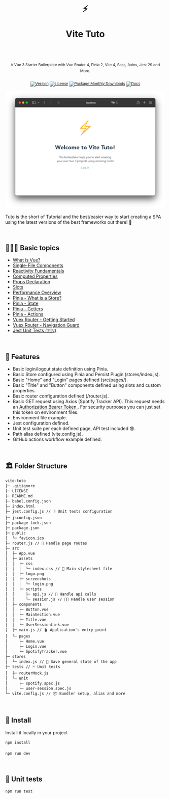 <div align="center">
  <h1>
    <br/>
    ⚡️
    <br />
    <br />
    Vite Tuto
    <br />
    <br />
  </h1>
  <sup>
    <br />
   A Vue 3 Starter Boilerplate with Vue Router 4, Pinia 2, Vite 4, Sass, Axios, Jest 29 and More.</em>
    <br />
    <br /

[![Version](https://img.shields.io/github/v/tag/morellexf26/vite-tuto?label=%20&style=for-the-badge)](https://github.com/morellexf26/vite-tuto/releases)
[![License](https://img.shields.io/badge/-MIT-f56565.svg?longCache=true&style=for-the-badge)](https://github.com/morellexf26/vite-tuto/blob/main/LICENSE)
[![Package Monthly Downloads](https://img.shields.io/npm/dm/vite-tuto?label=%20&style=for-the-badge)](https://www.npmjs.com/package/vite-tuto)
[![Docs](https://img.shields.io/badge/-Docs-blue.svg?style=for-the-badge)](https://vuejs.org)

  </sup>
</div>

<img alt='Website' src="./src/assets/screenshots/login.png" />

Tuto is the short of Tutorial and the best/easier way to start creating a SPA using the latest versions of the best frameworks out there! 🤩

<br>

## 👨🏻‍🏫  Basic topics

- [What is Vue?](https://vuejs.org/guide/introduction.html#what-is-vue)
- [Single-File Components](https://vuejs.org/guide/introduction.html#single-file-components)
- [Reactivity Fundamentals](https://vuejs.org/guide/essentials/reactivity-fundamentals.html#reactivity-fundamentals)
- [Computed Properties](https://vuejs.org/guide/essentials/computed.html#computed-properties)
- [Props Declaration](https://vuejs.org/guide/components/props.html#props-declaration)
- [Slots](https://vuejs.org/guide/components/slots.html#slots)
- [Performance Overview](https://vuejs.org/guide/best-practices/performance.html#overview)
- [Pinia - What is a Store?](https://pinia.vuejs.org/getting-started.html#what-is-a-store)
- [Pinia - State](https://pinia.vuejs.org/core-concepts/state.html#state)
- [Pinia - Getters](https://pinia.vuejs.org/core-concepts/getters.html#getters)
- [Pinia - Actions](https://pinia.vuejs.org/core-concepts/actions.html)
- [Vuex Router - Getting Started](https://router.vuejs.org/guide/#getting-started)
- [Vuex Router - Navigation Guard](https://router.vuejs.org/guide/advanced/navigation-guards.html#navigation-guards)
- [Jest Unit Tests (🇪🇸)](https://medium.com/@agustinmorelle01/las-7-claves-del-%C3%A9xito-tests-unitarios-de-frontend-vue-js-y-jest-28988ae561ac)

<br>

## 💎 Features

- Basic login/logout state definition using Pinia.
- Basic Store configured using Pinia and Persist Plugin (stores/index.js).
- Basic "Home" and "Login" pages defined (src/pages/).
- Basic "Title" and "Button" components defined using slots and custom properties. 
- Basic router configuration defined (/router.js).
- Basic GET request using Axios (Spotify Tracker API). This request needs an [Authorization Bearer Token ](https://developer.spotify.com/console/get-users-currently-playing-track/). For security purposes you can just set this token on environment files.
- Environment file example.
- Jest configuration defined.
- Unit test suite per each defined page, API test included 😎.
- Path alias defined (vite.config.js).
- GitHub actions workflow example defined.

<br>

## 🏛 Folder Structure

```
vite-tuto
├─ .gitignore
├─ LICENSE
├─ README.md
├─ babel.config.json
├─ index.html
├─ jest.config.js // 🃏 Unit tests configuration
├─ jsconfig.json
├─ package-lock.json
├─ package.json
├─ public
│  └─ favicon.ico
├─ router.js // 🧭 Handle page routes
├─ src
│  ├─ App.vue
│  ├─ assets
│  │  ├─ css
│  │  │  └─ index.css // 🎨 Main stylesheet file
│  │  ├─ logo.png
│  │  ├─ screenshots
│  │  │  └─ login.png
│  │  └─ scripts
│  │     ├─ api.js // 📡 Handle api calls
│  │     └─ session.js // 👦🏻 Handle user session
│  ├─ components
│  │  ├─ Button.vue
│  │  ├─ MainSection.vue
│  │  ├─ Title.vue
│  │  └─ UserSessionLink.vue
│  ├─ main.js // 🪴 Application's entry point
│  └─ pages
│     ├─ Home.vue
│     ├─ Login.vue
│     └─ SpotifyTracker.vue
├─ stores
│  └─ index.js // 💾 Save general state of the app
├─ tests // 🃏 Unit tests
│  ├─ routerMock.js
│  └─ unit
│     ├─ spotify.spec.js
│     └─ user-session.spec.js
└─ vite.config.js // 📦 Bundler setup, alias and more

```

<br>

## 🚀 Install

Install it locally in your project

```bash
npm install

npm run dev
```

<br>


## 🧪 Unit tests

```
npm run test
```